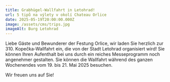 ```yaml
---
title: Grabhügel-Wallfahrt in Letohrad!
url: 5 tipů na výlety v okolí Chateau Orlice
date: 2025-05-19T20:00:00.000Z
image: /assets/cms/trips.jpg
imageAlt: Burg Letohrad
---
```

Liebe Gäste und Bewunderer der Festung Orlice, wir laden Sie herzlich zur 310. Kopečka-Wallfahrt ein, die von der Stadt Letohrad organisiert wird! Sie können Ihren Aufenthalt bei uns durch ein reiches Messeprogramm noch angenehmer gestalten. Sie können die Wallfahrt während des ganzen Wochenendes vom 19. bis 21. Mai 2025 besuchen.

Wir freuen uns auf Sie!
